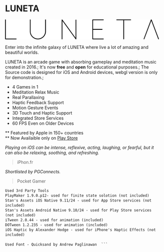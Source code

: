 # LUNETA

![alt text](https://raw.githubusercontent.com/markaelie/LUNETA/master/Various/luneta_logo.png)

Enter into the infinite galaxy of LUNETA where live a lot of amazing and beautiful worlds.

LUNETA is an arcade game with absorbing gameplay and meditation music created in 2016.;
It's now **free** and **open** for educational purposes.;
The Source code is designed for iOS and Android devices, webgl version is only for demonstration.;

- 4 Games in 1
- Meditation Relax Music
- Real Parallaxing
- Haptic Feedback Support
- Motion Gesture Events
- 3D Touch and Haptic Support
- Integrated Store Services
- 60 FPS Even on Older Devices

** Featured by Apple in 150+ countries  
** Now Availaible only on [Play Store](https://play.google.com/store/apps/details?id=com.markhunanyan.luneta)




_Playing on iOS can be intense, reflexive, acting, laughing, or fearful, but it can also be relaxing, soothing, and refreshing._
>iPhon.fr

_Shortlisted by PGConnects._
>Pocket Gamer






 
```Unity version 2018.4.27f1  
Used 3rd Party Tools  
PlayMaker 1.9.0.p12- used for finite state solotion (not included)  
Stan's Assets iOS Native 9.11/24 - used for App Store services (not included)  
Stan's Assets Android Native 9.10/24 - used for Play Store services (not included)  
iTween 2.0.44 - used for animation (included)  
DOTween 1.2.235 - used for animation (included)  
iOS Haptic by Alexander Hodge - used for iPhone's Haptic Effects (not included)  

Used Font - Quicksand by Andrew Paglinawan  ```
